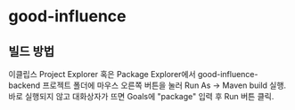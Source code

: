 # good-influence

## 빌드 방법
이클립스 Project Explorer 혹은 Package Explorer에서 good-influence-backend 프로젝트 폴더에 마우스 오른쪽 버튼을 눌러 Run As -> Maven build 실행. 바로 실행되지 않고 대화상자가 뜨면 Goals에 "package" 입력 후 Run 버튼 클릭.
